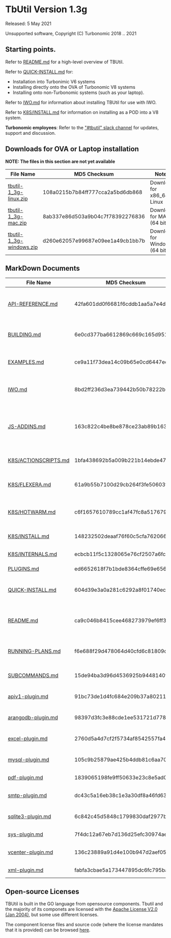 # TbUtil Version 1.3g

Released: 5 May 2021

Unsupported software, Copyright (C) Turbonomic 2018 .. 2021

## Starting points.

Refer to [README.md](../docs/README.md) for a high-level overview of TBUtil.

Refer to [QUICK-INSTALL.md](../docs/QUICK-INSTALL.md) for:

- Installation into Turbonimic V6 systems
- Installing directly onto the OVA of Turbonomic V8 systems
- Installing onto non-Turbonomic systems (such as your laptop).

Refer to [IWO.md](../docs/IWO.md) for information about installing TBUtil for use with IWO.

Refer to [K8S/INSTALL.md](../docs/K8S/INSTALL.md) for information on installing as a POD into a V8 system.

**Turbonomic employees**: Refer to the ["#tbutil" slack channel](https://turbonomic.slack.com/messages/CQCSKJN3Y) for updates, support and discussion.

## Downloads for OVA or Laptop installation

**NOTE: The files in this section are not yet available**

| File Name | MD5 Checksum | Notes |
| --------- | ------------ | ----- |
| [tbutil-1_3g-linux.zip](https:/turbonomic/tbutil/releases/download/1.3g/tbutil-1_3g-linux.zip) | 108a0215b7b84ff777cca2a5bd6db868 | Download for x86_64 Linux |
| [tbutil-1_3g-mac.zip](https:/turbonomic/tbutil/releases/download/1.3g/tbutil-1_3g-mac.zip) | 8ab337e86d503a9b04c7f78392276836 | Download for MAC (64 bit) |
| [tbutil-1_3g-windows.zip](https:/turbonomic/tbutil/releases/download/1.3g/tbutil-1_3g-windows.zip) | d260e62057e99687e09ee1a49cb1bb7b | Download for Windows (64 bit) |


## MarkDown Documents

| File Name | MD5 Checksum | Notes |
| --------- | ------------ | ----- |
| [API-REFERENCE.md](../docs/API-REFERENCE.md) | 42fa601dd0f6681f6cddb1aa5a7e4d4a | REST API Reference (For Turbonomic 6.4.35) |
| [BUILDING.md](../docs/BUILDING.md) | 6e0cd377ba6612869c669c165d9511ee | TButil 1.3g - Building from source |
| [EXAMPLES.md](../docs/EXAMPLES.md) | ce9a11f73dea14c09b65e0cd6447ec96 | TButil (VERSION) - Example scripts |
| [IWO.md](../docs/IWO.md) | 8bd2ff236d3ea739442b50b78222b77c | TBUtil 1.3g IWO Instance Credentials |
| [JS-ADDINS.md](../docs/JS-ADDINS.md) | 163c822c4be8be878ce23ab89b16354b | Add-ins available to TBUtil 1.3g JS formatters and TBScripts |
| [K8S/ACTIONSCRIPTS.md](../docs/K8S/ACTIONSCRIPTS.md) | 1bfa438692b5a009b221b14ebde47d29 | TBUtil Action Scripts Pod |
| [K8S/FLEXERA.md](../docs/K8S/FLEXERA.md) | 61a9b55b7100d29cb264f3fe50603fbe | TBUtil Flexera intergration POD |
| [K8S/HOTWARM.md](../docs/K8S/HOTWARM.md) | c6f1657610789cc1af47fc8a51767973 | TBUtil Hot/Warm Standby POD |
| [K8S/INSTALL.md](../docs/K8S/INSTALL.md) | 148232502deaaf76f60c5cfa762066b5 | Installing TBUtil PODs |
| [K8S/INTERNALS.md](../docs/K8S/INTERNALS.md) | ecbcb11f5c1328065e76cf2507a6fc7b | TBUtil POD Internals. |
| [PLUGINS.md](../docs/PLUGINS.md) | ed6652618f7b1bde8364cffe69e6565c | TB Script Plugins |
| [QUICK-INSTALL.md](../docs/QUICK-INSTALL.md) | 604d39e3a0a281c6292a8f01740ecc57 | TBUtil 1.3g Quick Install Guide. |
| [README.md](../docs/README.md) | ca9c046b8415cee468273979ef6ff3c9 | TButil 1.3g - Turbonomic Command-Line Utility |
| [RUNNING-PLANS.md](../docs/RUNNING-PLANS.md) | f6e688f29d478064d40cfd6c81809d23 | Running plans with tbutil 1.1n or later. |
| [SUBCOMMANDS.md](../docs/SUBCOMMANDS.md) | 15de94ba3d96d4536925b9448140f1de | TBUtil 1.3g Sub Commands |
| [apiv1-plugin.md](../docs/apiv1-plugin.md) | 91bc73de1d4fc684e209b37a802110c7 | API V1 plugin for TBUtil |
| [arangodb-plugin.md](../docs/arangodb-plugin.md) | 98397d3fc3e88cde1ee531721d7789cc | ArangoDB plugin for TBUtil |
| [excel-plugin.md](../docs/excel-plugin.md) | 2760d5a4d7cf2f5734af8542557fa4b4 | EXCEL plugin for TBUtil |
| [mysql-plugin.md](../docs/mysql-plugin.md) | 105c9b25879ae425b4ddb81c6aa70b49 | MySQL Plugin for TBUtil |
| [pdf-plugin.md](../docs/pdf-plugin.md) | 1839065198fe9ff50633e23c8e5ad069 | PDF Plugin for TBUtil |
| [smtp-plugin.md](../docs/smtp-plugin.md) | dc43c5a16eb38c1e3a30df8a46fd63ec | SMTP Plugin for TBUtil |
| [sqlite3-plugin.md](../docs/sqlite3-plugin.md) | 6c842c45d5848c1799830daf2977b8aa | SqLite3 Plugin for TBUtil |
| [sys-plugin.md](../docs/sys-plugin.md) | 7f4dc12a67eb7d136d25efc30974aed4 | SYS Plugin for TBUtil |
| [vcenter-plugin.md](../docs/vcenter-plugin.md) | 136c23889a91d4e100b947d2aef05d62 | vCenter plugin for TBUtil |
| [xml-plugin.md](../docs/xml-plugin.md) | fabfa3cbae5a173447895dc6fc795ba2 | XML Plugin for TBUtil |


## Open-source Licenses

TBUtil is built in the GO language from opensource components. Tbutil and the majority of its componets are licensed with the [Apache License V2.0 (Jan 2004)](../licenses/git.turbonomic.com/cs/turbo-util/LICENSE), but some use different licenses.

The component license files and source code (where the license mandates that it is provided) can be browsed [here](../licenses).

